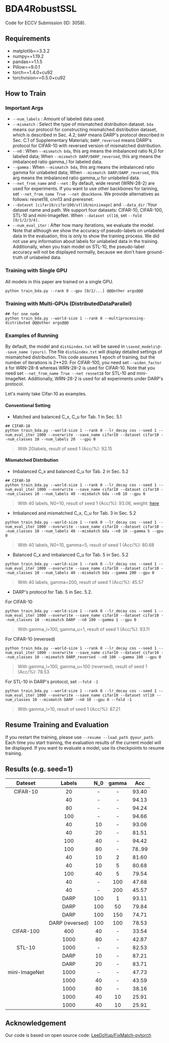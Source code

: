 # BDA4RobustSSL
Code for ECCV Submission (ID: 3058).
## Requirements
- matplotlib==3.3.2
- numpy==1.19.2
- pandas==1.1.5
- Pillow==9.0.1
- torch==1.4.0+cu92
- torchvision==0.5.0+cu92
## How to Train
### Important Args
- `--num_labels` : Amount of labeled data used.  
- `--mismatch` : Select the type of mismatched distribution dataset. `bda` means our protocol for constructing mismatched distribution dataset, which is described in Sec. 4.2; `DARP` means DARP's protocol described in Sec. C.1 of Supplementary Materials; `DARP_reversed` means DARP's protocol for CIFAR-10 with reversed version of mismatched distribution.
- `--n0` : When `--mismatch bda`, this arg means the imbalanced ratio N_0 for labeled data; When `--mismatch DARP/DARP_reversed`, this arg means the imbalanced ratio gamma_l for labeled data.
- `--gamma` : When `--mismatch bda`, this arg means the imbalanced ratio gamma for unlabeled data; When `--mismatch DARP/DARP_reversed`, this arg means the imbalanced ratio gamma_u for unlabeled data. 
- `--net_from_name` and `--net` : By default, wide resnet (WRN-28-2) are used for experiments. If you want to use other backbones for tarining, set `--net_from_name True --net @backbone`. We provide alternatives as follows: resnet18, cnn13 and preresnet.
- `--dataset [cifar10/cifar100/stl10/miniimage]` and `--data_dir`  :Your dataset name and path. We support four datasets: CIFAR-10, CIFAR-100, STL-10 and mini-ImageNet. When `--dataset stl10`, set `--fold [0/1/2/3/4].`
- `--num_eval_iter` : After how many iterations, we evaluate the model. Note that although we show the accuracy of pseudo-labels on unlabeled data in the evaluation, this is only to show the training process. We did not use any information about labels for unlabeled data in the training. Additionally, when you train model on STL-10, the pseudo-label accuracy will not be displayed normally, because we don't have ground-truth of unlabeled data.
### Training with Single GPU
All models in this paper are trained on a single GPU.

```
python train_bda.py --rank 0 --gpu [0/1/...] @@@other args@@@
```
### Training with Multi-GPUs (DistributedDataParallel)

```
## for one node
python train_bda.py --world-size 1 --rank 0 --multiprocessing-distributed @@@other args@@@
```
### Examples of Running
By default, the model and `dist&index.txt` will be saved in `\saved_models\@--save_name (yours)`. The file `dist&index.txt` will display   detailed settings of mismatched distribution. This code assumes 1 epoch of training, but the number of iterations is 2\*\*20. For CIFAR-100, you need set `--widen_factor 8` for WRN-28-8 whereas WRN-28-2 is used for CIFAR-10.  Note that you need set `--net_from_name True --net resnet18` for STL-10 and mini-ImageNet. Additionally, WRN-28-2 is used for all experiments under DARP's protocol.

Let's mainly take Cifar-10 as examples.
#### Conventional Setting 
- Matched and balanced C_x, C_u for Tab. 1 in Sec. 5.1

```
## CIFAR-10
python train_bda.py --world-size 1 --rank 0 --lr_decay cos --seed 1 --num_eval_iter 1000 --overwrite --save_name cifar10 --dataset cifar10 --num_classes 10 --num_labels 20  --gpu 0
```

> With 20labels, result of seed 1 (Acc/%): 92.15
#### Mismatched Distribution
- Imbalanced C_x and balanced C_u for Tab. 2 in Sec. 5.2

```
## CIFAR-10
python train_bda.py --world-size 1 --rank 0 --lr_decay cos --seed 1 --num_eval_iter 1000 --overwrite --save_name cifar10 --dataset cifar10 --num_classes 10 --num_labels 40 --mismatch bda --n0 10 --gpu 0
```
> With 40 labels, N0=10, result of seed 1 (Acc/%): 93.06, weight: [here][cifar10-40-10]
- Imbalanced and mismatched C_x, C_u for Tab. 3 in Sec. 5.2

```
python train_bda.py --world-size 1 --rank 0 --lr_decay cos --seed 1 --num_eval_iter 1000 --overwrite --save_name cifar10 --dataset cifar10 --num_classes 10 --num_labels 40 --mismatch bda --n0 10 --gamma 5 --gpu 0
```
> With 40 labels, N0=10, gamma=5, result of seed 1 (Acc/%): 80.68
- Balanced C_x and imbalanced C_u for Tab. 5 in Sec. 5.2

```
python train_bda.py --world-size 1 --rank 0 --lr_decay cos --seed 1 --num_eval_iter 1000 --overwrite --save_name cifar10 --dataset cifar10 --num_classes 10 --num_labels 40 --mismatch bda --gamma 200 --gpu 0
```
> With 40 labels, gamma=200, result of seed 1 (Acc/%): 45.57
- DARP's protocol for Tab. 5 in Sec. 5.2.

For CIFAR-10
```
python train_bda.py --world-size 1 --rank 0 --lr_decay cos --seed 1 --num_eval_iter 1000 --overwrite --save_name cifar10 --dataset cifar10 --num_classes 10 --mismatch DARP --n0 100 --gamma 1 --gpu 0
```
> With gamma_l=100, gamma_u=1, result of seed 1 (Acc/%): 93.11

For CIFAR-10 (reversed)

```
python train_bda.py --world-size 1 --rank 0 --lr_decay cos --seed 1 --num_eval_iter 1000 --overwrite --save_name cifar10 --dataset cifar10 --num_classes 10 --mismatch DARP_reversed --n0 100 --gamma 100 --gpu 0
```
> With gamma_l=100, gamma_u=100 (reversed), result of seed 1 (Acc/%): 78.53

For STL-10 in DARP's protocol, set `--fold -1`
```
python train_bda.py --world-size 1 --rank 0 --lr_decay cos --seed 1 --num_eval_iter 1000 --overwrite --save_name cifar10 --dataset stl10 --num_classes 10 --mismatch DARP --n0 10 --gpu 0 --fold -1
```
> With gamma_l=10, result of seed 1 (Acc/%): 87.21
## Resume Training and Evaluation
If you restart the training, please use `--resume --load_path @your_path`. Each time you start training, the evaluation results of the current model will be displayed. If you want to evaluate a model, use its checkpoints to resume training.

## Results (e.g. seed=1)

| Dateset | Labels | N_0 |gamma|Acc|
| :-----:| :----: | :----: |:----: |:----: |
|CIFAR-10 | 20 | - |- |93.40 |
| | 40 | - |- |94.13 |
| | 80 | - |- |94.24 |
| | 100 | - |- |94.66 |
| | 40 | 10 |- |93.06 |
|  | 40 | 20 |- |81.51 |
|  | 100 | 40 |- |94.42 |
|  | 100 | 80 |- |78..99 |
|  | 40 | 10 |2 |81.60 |
|  | 40 | 10 |5 |80.68 |
|  | 100 | 40 |5 |79.54 |
|  | 40 | - |100 |47.68 |
|  | 40 | - |200 |45.57 |
|  | DARP | 100 |1 |93.11 |
|  | DARP | 100 |50 |79.84 |
|  | DARP | 100 |150 |74.71 |
|  | DARP (reversed) | 100 |100 |78.53 |
|CIFAR-100  | 400 | 40 |- |33.54 |
|  | 1000 | 80 |- |42.87 |
|STL-10 | 1000| - |- |82.53 |
| | DARP| 10 |- |87.21 |
| | DARP| 20 |- |83.71 |
|mini-ImageNet | 1000| -|- |47.73 |
| | 1000| 40 |- |43.59 |
| | 1000| 80 |- |38.16 |
| | 1000| 40 |10 |25.91 |
| | 1000| 40 |10 |25.91 |


## Acknowledgement
Our code is based on open source code: [LeeDoYup/FixMatch-pytorch][1]

[1]: https://github.com/LeeDoYup/FixMatch-pytorch
[cifar10-40-10]: https://1drv.ms/u/s!Ao848hI985sshiRA2Wm2F0IuG_hv?e=jh2sOg
